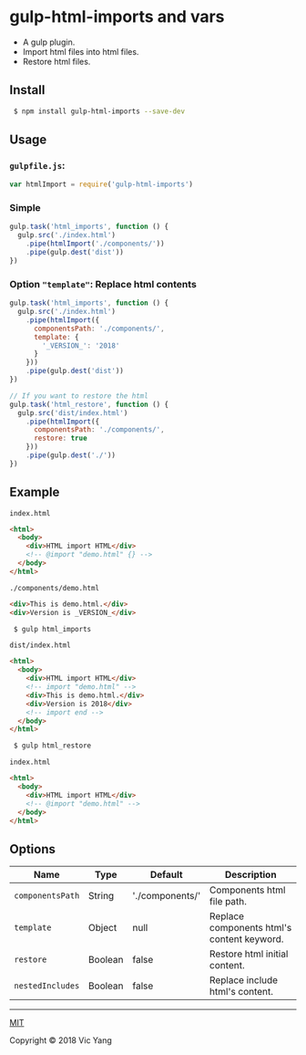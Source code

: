 # gulp-html-imports and vars

- A gulp plugin.
- Import html files into html files.
- Restore html files.

## Install
```bash
 $ npm install gulp-html-imports --save-dev
```

## Usage

### `gulpfile.js`:

```js
var htmlImport = require('gulp-html-imports')
```

### Simple

```js
gulp.task('html_imports', function () {
  gulp.src('./index.html')
    .pipe(htmlImport('./components/'))
    .pipe(gulp.dest('dist'))
})

```

### Option `"template"`: Replace html contents

```js
gulp.task('html_imports', function () {
  gulp.src('./index.html')
    .pipe(htmlImport({
      componentsPath: './components/',
      template: {
        '_VERSION_': '2018'
      }
    }))
    .pipe(gulp.dest('dist'))
})

// If you want to restore the html
gulp.task('html_restore', function () {
  gulp.src('dist/index.html')
    .pipe(htmlImport({
      componentsPath: './components/',
      restore: true
    }))
    .pipe(gulp.dest('./'))
})
```

## Example

`index.html`

```html
<html>
  <body>
    <div>HTML import HTML</div>
    <!-- @import "demo.html" {} -->
  </body>
</html>
```

`./components/demo.html`

```html
<div>This is demo.html.</div>
<div>Version is _VERSION_</div>
```

```bash
 $ gulp html_imports  
```

`dist/index.html`

```html
<html>
  <body>
    <div>HTML import HTML</div>
    <!-- import "demo.html" -->
    <div>This is demo.html.</div>
    <div>Version is 2018</div>
    <!-- import end -->
  </body>
</html>
```

```bash
 $ gulp html_restore
```

`index.html`

```html
<html>
  <body>
    <div>HTML import HTML</div>
    <!-- @import "demo.html" -->
  </body>
</html>
```

## Options

| Name             | Type    | Default         | Description                                |
| ---------------- | ------- | --------------- | ------------------------------------------ |
| `componentsPath` | String  | './components/' | Components html file path.                 |
| `template`       | Object  | null            | Replace components html's content keyword. |
| `restore`        | Boolean | false           | Restore html initial content.              |
| `nestedIncludes` | Boolean | false           | Replace include html's content.            |

---

[MIT](https://opensource.org/licenses/MIT)

Copyright © 2018 Vic Yang
